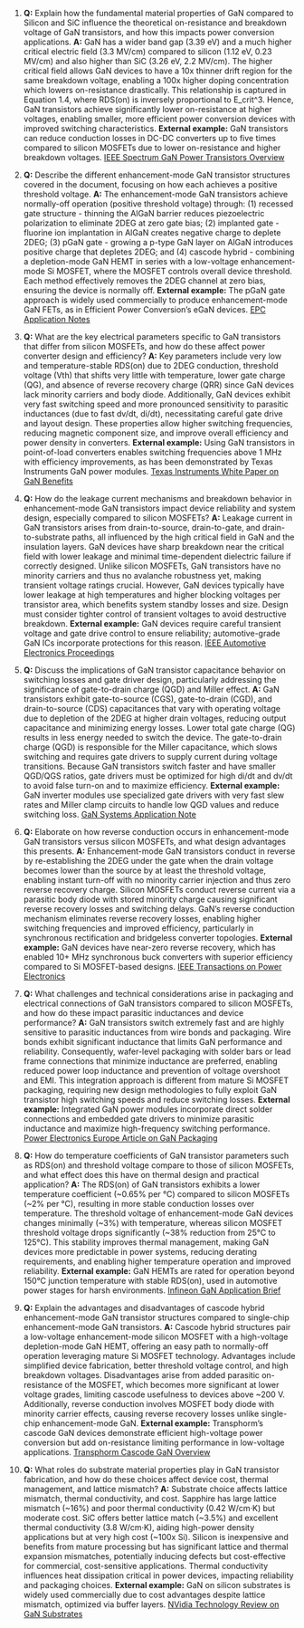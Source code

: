 1. **Q:** Explain how the fundamental material properties of GaN compared to Silicon and SiC influence the theoretical on-resistance and breakdown voltage of GaN transistors, and how this impacts power conversion applications.
   **A:** GaN has a wider band gap (3.39 eV) and a much higher critical electric field (3.3 MV/cm) compared to silicon (1.12 eV, 0.23 MV/cm) and also higher than SiC (3.26 eV, 2.2 MV/cm). The higher critical field allows GaN devices to have a 10x thinner drift region for the same breakdown voltage, enabling a 100x higher doping concentration which lowers on-resistance drastically. This relationship is captured in Equation 1.4, where RDS(on) is inversely proportional to E_crit^3. Hence, GaN transistors achieve significantly lower on-resistance at higher voltages, enabling smaller, more efficient power conversion devices with improved switching characteristics.
   **External example:** GaN transistors can reduce conduction losses in DC-DC converters up to five times compared to silicon MOSFETs due to lower on-resistance and higher breakdown voltages. [IEEE Spectrum GaN Power Transistors Overview](https://spectrum.ieee.org/gan-power-transistors)

2. **Q:** Describe the different enhancement-mode GaN transistor structures covered in the document, focusing on how each achieves a positive threshold voltage.
   **A:** The enhancement-mode GaN transistors achieve normally-off operation (positive threshold voltage) through: (1) recessed gate structure - thinning the AlGaN barrier reduces piezoelectric polarization to eliminate 2DEG at zero gate bias; (2) implanted gate - fluorine ion implantation in AlGaN creates negative charge to deplete 2DEG; (3) pGaN gate - growing a p-type GaN layer on AlGaN introduces positive charge that depletes 2DEG; and (4) cascode hybrid - combining a depletion-mode GaN HEMT in series with a low-voltage enhancement-mode Si MOSFET, where the MOSFET controls overall device threshold. Each method effectively removes the 2DEG channel at zero bias, ensuring the device is normally off.
   **External example:** The pGaN gate approach is widely used commercially to produce enhancement-mode GaN FETs, as in Efficient Power Conversion’s eGaN devices. [EPC Application Notes](https://epc-co.com/epc/DesignSupport/AN-0001)

3. **Q:** What are the key electrical parameters specific to GaN transistors that differ from silicon MOSFETs, and how do these affect power converter design and efficiency?
   **A:** Key parameters include very low and temperature-stable RDS(on) due to 2DEG conduction, threshold voltage (Vth) that shifts very little with temperature, lower gate charge (QG), and absence of reverse recovery charge (QRR) since GaN devices lack minority carriers and body diode. Additionally, GaN devices exhibit very fast switching speed and more pronounced sensitivity to parasitic inductances (due to fast dv/dt, di/dt), necessitating careful gate drive and layout design. These properties allow higher switching frequencies, reducing magnetic component size, and improve overall efficiency and power density in converters.
   **External example:** Using GaN transistors in point-of-load converters enables switching frequencies above 1 MHz with efficiency improvements, as has been demonstrated by Texas Instruments GaN power modules. [Texas Instruments White Paper on GaN Benefits](https://www.ti.com/lit/wp/slyy151a/slyy151a.pdf)

4. **Q:** How do the leakage current mechanisms and breakdown behavior in enhancement-mode GaN transistors impact device reliability and system design, especially compared to silicon MOSFETs?
   **A:** Leakage current in GaN transistors arises from drain-to-source, drain-to-gate, and drain-to-substrate paths, all influenced by the high critical field in GaN and the insulation layers. GaN devices have sharp breakdown near the critical field with lower leakage and minimal time-dependent dielectric failure if correctly designed. Unlike silicon MOSFETs, GaN transistors have no minority carriers and thus no avalanche robustness yet, making transient voltage ratings crucial. However, GaN devices typically have lower leakage at high temperatures and higher blocking voltages per transistor area, which benefits system standby losses and size. Design must consider tighter control of transient voltages to avoid destructive breakdown.
   **External example:** GaN devices require careful transient voltage and gate drive control to ensure reliability; automotive-grade GaN ICs incorporate protections for this reason. [IEEE Automotive Electronics Proceedings](https://ieeexplore.ieee.org/document/8860483)

5. **Q:** Discuss the implications of GaN transistor capacitance behavior on switching losses and gate driver design, particularly addressing the significance of gate-to-drain charge (QGD) and Miller effect.
   **A:** GaN transistors exhibit gate-to-source (CGS), gate-to-drain (CGD), and drain-to-source (CDS) capacitances that vary with operating voltage due to depletion of the 2DEG at higher drain voltages, reducing output capacitance and minimizing energy losses. Lower total gate charge (QG) results in less energy needed to switch the device. The gate-to-drain charge (QGD) is responsible for the Miller capacitance, which slows switching and requires gate drivers to supply current during voltage transitions. Because GaN transistors switch faster and have smaller QGD/QGS ratios, gate drivers must be optimized for high di/dt and dv/dt to avoid false turn-on and to maximize efficiency.
   **External example:** GaN inverter modules use specialized gate drivers with very fast slew rates and Miller clamp circuits to handle low QGD values and reduce switching loss. [GaN Systems Application Note](https://gansystems.com/resources/application-notes/gan-gate-driver-basics/)

6. **Q:** Elaborate on how reverse conduction occurs in enhancement-mode GaN transistors versus silicon MOSFETs, and what design advantages this presents.
   **A:** Enhancement-mode GaN transistors conduct in reverse by re-establishing the 2DEG under the gate when the drain voltage becomes lower than the source by at least the threshold voltage, enabling instant turn-off with no minority carrier injection and thus zero reverse recovery charge. Silicon MOSFETs conduct reverse current via a parasitic body diode with stored minority charge causing significant reverse recovery losses and switching delays. GaN’s reverse conduction mechanism eliminates reverse recovery losses, enabling higher switching frequencies and improved efficiency, particularly in synchronous rectification and bridgeless converter topologies.
   **External example:** GaN devices have near-zero reverse recovery, which has enabled 10+ MHz synchronous buck converters with superior efficiency compared to Si MOSFET-based designs. [IEEE Transactions on Power Electronics](https://ieeexplore.ieee.org/document/8320204)

7. **Q:** What challenges and technical considerations arise in packaging and electrical connections of GaN transistors compared to silicon MOSFETs, and how do these impact parasitic inductances and device performance?
   **A:** GaN transistors switch extremely fast and are highly sensitive to parasitic inductances from wire bonds and packaging. Wire bonds exhibit significant inductance that limits GaN performance and reliability. Consequently, wafer-level packaging with solder bars or lead frame connections that minimize inductance are preferred, enabling reduced power loop inductance and prevention of voltage overshoot and EMI. This integration approach is different from mature Si MOSFET packaging, requiring new design methodologies to fully exploit GaN transistor high switching speeds and reduce switching losses.
   **External example:** Integrated GaN power modules incorporate direct solder connections and embedded gate drivers to minimize parasitic inductance and maximize high-frequency switching performance. [Power Electronics Europe Article on GaN Packaging](https://www.powerelectronicsnews.com/gan-power-packaging/)

8. **Q:** How do temperature coefficients of GaN transistor parameters such as RDS(on) and threshold voltage compare to those of silicon MOSFETs, and what effect does this have on thermal design and practical application?
   **A:** The RDS(on) of GaN transistors exhibits a lower temperature coefficient (~0.65% per °C) compared to silicon MOSFETs (~2% per °C), resulting in more stable conduction losses over temperature. The threshold voltage of enhancement-mode GaN devices changes minimally (~3%) with temperature, whereas silicon MOSFET threshold voltage drops significantly (~38% reduction from 25°C to 125°C). This stability improves thermal management, making GaN devices more predictable in power systems, reducing derating requirements, and enabling higher temperature operation and improved reliability.
   **External example:** GaN HEMTs are rated for operation beyond 150°C junction temperature with stable RDS(on), used in automotive power stages for harsh environments. [Infineon GaN Application Brief](https://www.infineon.com/dgdl/Infineon_GaN_Application_Brief.pdf?fileId=5546d462533600a4015355ac2f261b59)

9. **Q:** Explain the advantages and disadvantages of cascode hybrid enhancement-mode GaN transistor structures compared to single-chip enhancement-mode GaN transistors.
   **A:** Cascode hybrid structures pair a low-voltage enhancement-mode silicon MOSFET with a high-voltage depletion-mode GaN HEMT, offering an easy path to normally-off operation leveraging mature Si MOSFET technology. Advantages include simplified device fabrication, better threshold voltage control, and high breakdown voltages. Disadvantages arise from added parasitic on-resistance of the MOSFET, which becomes more significant at lower voltage grades, limiting cascode usefulness to devices above ~200 V. Additionally, reverse conduction involves MOSFET body diode with minority carrier effects, causing reverse recovery losses unlike single-chip enhancement-mode GaN.
   **External example:** Transphorm’s cascode GaN devices demonstrate efficient high-voltage power conversion but add on-resistance limiting performance in low-voltage applications. [Transphorm Cascode GaN Overview](https://www.transphormusa.com/technology/cascode-gaN-fets/)

10. **Q:** What roles do substrate material properties play in GaN transistor fabrication, and how do these choices affect device cost, thermal management, and lattice mismatch?
    **A:** Substrate choice affects lattice mismatch, thermal conductivity, and cost. Sapphire has large lattice mismatch (~16%) and poor thermal conductivity (0.42 W/cm·K) but moderate cost. SiC offers better lattice match (~3.5%) and excellent thermal conductivity (3.8 W/cm·K), aiding high-power density applications but at very high cost (~100x Si). Silicon is inexpensive and benefits from mature processing but has significant lattice and thermal expansion mismatches, potentially inducing defects but cost-effective for commercial, cost-sensitive applications. Thermal conductivity influences heat dissipation critical in power devices, impacting reliability and packaging choices.
    **External example:** GaN on silicon substrates is widely used commercially due to cost advantages despite lattice mismatch, optimized via buffer layers. [NVidia Technology Review on GaN Substrates](https://www.nvidia.com/en-us/research/technology/gan-on-silicon/)
